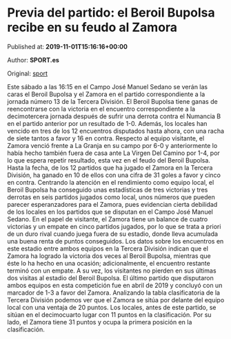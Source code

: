 
# Previa del partido: el Beroil Bupolsa recibe en su feudo al Zamora

Published at: **2019-11-01T15:16:16+00:00**

Author: **SPORT.es**

Original: [sport](https://www.sport.es/es/noticias/tercera-division/previa-del-partido-el-beroil-bupolsa-recibe-en-su-feudo-al-zamora-7710486)

Este sábado a las 16:15 en el Campo José Manuel Sedano se verán las caras el Beroil Bupolsa y el Zamora en el partido correspondiente a la jornada número 13 de la Tercera División.
El Beroil Bupolsa tiene ganas de reencontrarse con la victoria en el encuentro correspondiente a la decimotercera jornada después de sufrir una derrota contra el Numancia B en el partido anterior por un resultado de 1-0. Además, los locales han vencido en tres de los 12 encuentros disputados hasta ahora, con una racha de siete tantos a favor y 16 en contra.
Respecto al equipo visitante, el Zamora venció frente a La Granja en su campo por 6-0 y anteriormente lo había hecho también fuera de casa ante La Virgen Del Camino por 1-4, por lo que espera repetir resultado, esta vez en el feudo del Beroil Bupolsa. Hasta la fecha, de los 12 partidos que ha jugado el Zamora en la Tercera División, ha ganado en 10 de ellos con una cifra de 31 goles a favor y cinco en contra.
Centrando la atención en el rendimiento como equipo local, el Beroil Bupolsa ha conseguido unas estadísticas de tres victorias y tres derrotas en seis partidos jugados como local, unos números que pueden parecer esperanzadores para el Zamora, pues evidencian cierta debilidad de los locales en los partidos que se disputan en el Campo José Manuel Sedano. En el papel de visitante, el Zamora tiene un balance de cuatro victorias y un empate en cinco partidos jugados, por lo que se trata a priori de un duro rival cuando juega fuera de su estadio, donde lleva acumulada una buena renta de puntos conseguidos.
Los datos sobre los encuentros en este estadio entre ambos equipos en la Tercera División indican que el Zamora ha logrado la victoria dos veces al Beroil Bupolsa, mientras que éste lo ha hecho en una ocasión; adicionalmente, el encuentro restante terminó con un empate. A su vez, los visitantes no pierden en sus últimas dos visitas al estadio del Beroil Bupolsa. El último partido que disputaron ambos equipos en esta competición fue en abril de 2019 y concluyó con un marcador de 1-3 a favor del Zamora.
Analizando la tabla clasificatoria de la Tercera División podemos ver que el Zamora se sitúa por delante del equipo local con una ventaja de 20 puntos. Los locales, antes de este partido, se sitúan en el decimocuarto lugar con 11 puntos en la clasificación. Por su lado, el Zamora tiene 31 puntos y ocupa la primera posición en la clasificación.
